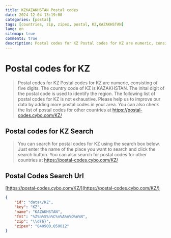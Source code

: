 ```yaml
---
title: KZKAZAKHSTAN Postal codes 
date: 2024-12-04 13:19:00
categories: [postal]
tags: [countries, zip, zipex, postal, KZ,KAZAKHSTAN]
lang: en
sitemap: true
comments: true
description: Postal codes for KZ Postal codes for KZ are numeric, consisting of five digits. The country code of KZ is KAZAKHSTAN. The inital digit of the postal code is used to identify the region. The following list of postal codes for KZ is not exhaustive. Please help us to improve our data by adding more postal codes in your area. You can also check the list of postal codes for other countries at https://postal-codes.cybo.com/KZ/
---
```


# Postal codes for KZ
> Postal codes for KZ Postal codes for KZ are numeric, consisting of five digits. The country code of KZ is KAZAKHSTAN. The inital digit of the postal code is used to identify the region. The following list of postal codes for KZ is not exhaustive. Please help us to improve our data by adding more postal codes in your area. You can also check the list of postal codes for other countries at https://postal-codes.cybo.com/KZ/

## Postal codes for KZ Search 
> You can search for postal codes for KZ using the search box below. Just enter the name of the place you want to search and click the search button. You can also search for postal codes for other countries at https://postal-codes.cybo.com/KZ/

## Postal Codes Search Url

[https://postal-codes.cybo.com/KZ/](https://postal-codes.cybo.com/KZ/)
```json
{
    "id": "data\/KZ",
    "key": "KZ",
    "name": "KAZAKHSTAN",
    "fmt": "%Z%n%S%n%C%n%A%n%O%n%N",
    "zip": "\\d{6}",
    "zipex": "040900,050012"
}
```
